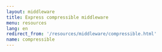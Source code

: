 ```yaml
---
layout: middleware
title: Express compressible middleware
menu: resources
lang: en
redirect_from: '/resources/middleware/compressible.html'
name: compressible
---
```

